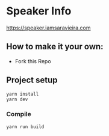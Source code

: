 # Speaker Info

https://speaker.iamsaravieira.com


## How to make it your own:

* Fork this Repo

## Project setup
```
yarn install
yarn dev
```

### Compile

```
yarn run build
```
